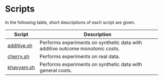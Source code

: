# Scripts

In the following table, short descriptions of each script are given.

| Script                | Description                                                   |
|-----------------------|---------------------------------------------------------------|
| [additive.sh](additive.sh)  | Performs experiments on synthetic data with additive outcome monotonic costs. |
| [cherry.sh](cherry.sh)  | Performs experiments on real data. |
| [khayyam.sh](khayyam.sh)  | Performs experiments on synthetic data with general costs. |